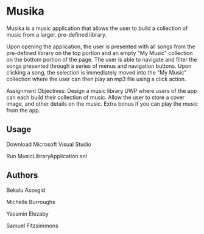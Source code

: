 # Musika
Musika is a music application that allows the user to build a collection of music from a larger. pre-defined library. 

Upon opening the application, the user is presented with all songs from the pre-defined library on the top portion and an empty "My Music" collection on the bottom portion of the page. The user is able to navigate and filter the songs presented through a series of menus and navigation buttons. Upon clicking a song, the selection is immediately moved into the "My Music" collection where the user can then play an mp3 file using a click action.

Assignment Objectives:
Design a music library UWP where users of the app can each build their collection of music. Allow the user to store a cover image, and other details on the music. Extra bonus if you can play the music from the app.

## Usage
Download Microsoft Visual Studio

Run MusicLibraryApplication.snl


## Authors

Bekalu Assegid

Michelle Burroughs

Yassmin Elezaby

Samuel Fitzsimmons
